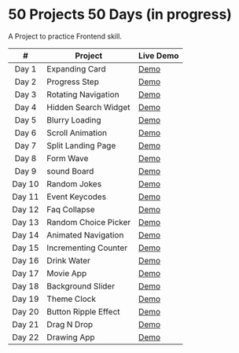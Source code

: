# 50 Projects 50 Days (in progress)

A Project to practice Frontend skill.

|  #  |  Project | Live Demo |
| :-: | --- | --- |
| Day 1 | Expanding Card | [Demo](https://michael0423.github.io/50projects50days/01Expanding-Cards) |
| Day 2 | Progress Step | [Demo](https://michael0423.github.io/50projects50days/02Progress-Steps) |
| Day 3 | Rotating Navigation | [Demo](https://michael0423.github.io/50projects50days/03Rotating-Navigation) |
| Day 4 | Hidden Search Widget | [Demo](https://michael0423.github.io/50projects50days/04Hidden-Search-Widget) |
| Day 5 | Blurry Loading | [Demo](https://michael0423.github.io/50projects50days/05blurry-loading) |
| Day 6 | Scroll Animation | [Demo](https://michael0423.github.io/50projects50days/06scroll-animation) |
| Day 7 | Split Landing Page | [Demo](https://michael0423.github.io/50projects50days/07split-landing-page) |
| Day 8 | Form Wave | [Demo](https://michael0423.github.io/50projects50days/08form-wave) |
| Day 9 | sound Board | [Demo](https://michael0423.github.io/50projects50days/09sound-board) |
| Day 10 | Random Jokes | [Demo](https://michael0423.github.io/50projects50days/10random-jokes) |
| Day 11 | Event Keycodes | [Demo](https://michael0423.github.io/50projects50days/11event-keycodes) |
| Day 12 | Faq Collapse | [Demo](https://michael0423.github.io/50projects50days/12faq-collapse) |
| Day 13 | Random Choice Picker | [Demo](https://michael0423.github.io/50projects50days/13random-choice-picker) |
| Day 14 | Animated Navigation | [Demo](https://michael0423.github.io/50projects50days/14animated-navigation) |
| Day 15 | Incrementing Counter | [Demo](https://michael0423.github.io/50projects50days/15incrementing-counter) |
| Day 16 | Drink Water | [Demo](https://michael0423.github.io/50projects50days/16drink-water) |
| Day 17 | Movie App | [Demo](https://michael0423.github.io/50projects50days/17movie-app) |
| Day 18 | Background Slider | [Demo](https://michael0423.github.io/50projects50days/18background-slider) |
| Day 19 | Theme Clock | [Demo](https://michael0423.github.io/50projects50days/19theme-clock) |
| Day 20 | Button Ripple Effect | [Demo](https://michael0423.github.io/50projects50days/20button-ripple-effect) |
| Day 21 | Drag N Drop | [Demo](https://michael0423.github.io/50projects50days/21drag-n-drop) |
| Day 22 | Drawing App | [Demo](https://michael0423.github.io/50projects50days/22drawing-app) |
